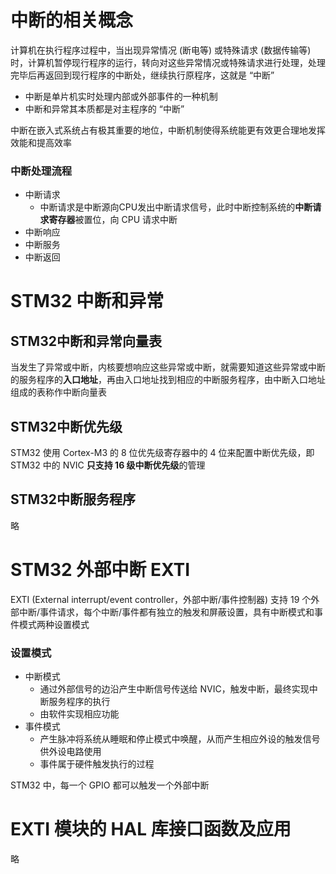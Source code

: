 # 中断的相关概念

计算机在执行程序过程中，当出现异常情况 (断电等) 或特殊请求 (数据传输等) 时，计算机暂停现行程序的运行，转向对这些异常情况或特殊请求进行处理，处理完毕后再返回到现行程序的中断处，继续执行原程序，这就是 “中断”
- 中断是单片机实时处理内部或外部事件的一种机制
- 中断和异常其本质都是对主程序的 “中断”

中断在嵌入式系统占有极其重要的地位，中断机制使得系统能更有效更合理地发挥效能和提高效率

### 中断处理流程

- 中断请求
  - 中断请求是中断源向CPU发出中断请求信号，此时中断控制系统的**中断请求寄存器**被置位，向 CPU 请求中断
- 中断响应
- 中断服务
- 中断返回

# STM32 中断和异常

## STM32中断和异常向量表

当发生了异常或中断，内核要想响应这些异常或中断，就需要知道这些异常或中断的服务程序的**入口地址**，再由入口地址找到相应的中断服务程序，由中断入口地址组成的表称作中断向量表

## STM32中断优先级

STM32 使用 Cortex-M3 的 8 位优先级寄存器中的 4 位来配置中断优先级，即 STM32 中的 NVIC **只支持 16 级中断优先级**的管理

## STM32中断服务程序

略

# STM32 外部中断 EXTI

EXTI (External interrupt/event controller，外部中断/事件控制器) 支持 19 个外部中断/事件请求，每个中断/事件都有独立的触发和屏蔽设置，具有中断模式和事件模式两种设置模式

### 设置模式

- 中断模式
  - 通过外部信号的边沿产生中断信号传送给 NVIC，触发中断，最终实现中断服务程序的执行
  - 由软件实现相应功能
- 事件模式
  - 产生脉冲将系统从睡眠和停止模式中唤醒，从而产生相应外设的触发信号供外设电路使用
  - 事件属于硬件触发执行的过程

STM32 中，每一个 GPIO 都可以触发一个外部中断

# EXTI 模块的 HAL 库接口函数及应用

略
